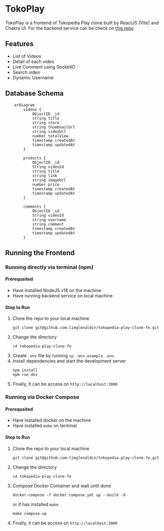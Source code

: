 # TokoPlay

TokoPlay is a frontend of Tokopedia Play clone built by ReactJS (Vite) and Chakra UI. For the backend service can be check on [this repo](https://github.com/limglenaldin/tokopedia-play-clone)

## Features
- List of Videos
- Detail of each video
- Live Comment using SocketIO
- Search video
- Dynamic Username

## Database Schema

```mermaid
    erDiagram
        videos {
            ObjectID _id
            string title
            string store
            string thumbnailUrl
            string videoUrl
            number totalView
            timestamp createdAt
            timestamp updatedAt
        }

        products {
            ObjectID _id
            String videoId
            string title
            string link
            string imageUrl
            number price
            timestamp createdAt
            timestamp updatedAt
        }

        comments {
            ObjectID _id
            String videoId
            string username
            string comment
            timestamp createdAt
            timestamp updatedAt
        }
```



## Running the Frontend

### Running directly via terminal (npm)

#### Prerequsited
- Have installed NodeJS v18 on the machine
- Have running backend service on local machine

#### Step to Run
1. Clone the repo to your local machine
   ```
   git clone git@github.com:limglenaldin/tokopedia-play-clone-fe.git
   ```
2. Change the directory
   ```
   cd tokopedia-play-clone-fe
   ```
4. Create `.env` file by running `cp .env.example .env`
5. Install dependencies and start the development server
   ```
   npm install
   npm run dev
   ```
6. Finally, It can be access on `http://localhost:3000`

### Running via Docker Compose

#### Prerequsited
- Have installed docker on the machine
- Have installed `make` on terminal

#### Step to Run
1. Clone the repo to your local machine
   ```
   git clone git@github.com:limglenaldin/tokopedia-play-clone-fe.git
   ```
2. Change the directory
   ```
   cd tokopedia-play-clone-fe
   ```
3. Compose Docker Container and wait until done
   ```
   docker-compose -f docker-compose.yml up --build -d
   ```
   or if has installed `make`
   ```
   make compose-up
   ```
4. Finally, it can be access on `http://localhost:3000`